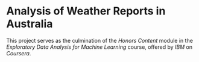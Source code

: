 # Analysis of Weather Reports in Australia

This project serves as the culmination of the *Honors Content* module in the *Exploratory Data Analysis for Machine Learning* course, offered by *IBM* on *Coursera*.



